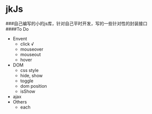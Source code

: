 jkJs
====
###自己编写的小的js库，针对自己平时开发，写的一些针对性的封装接口  
####To Do  
- Envent  
  - click    √  
  - mouseover 
  - mouseout  
  - hover  
- DOM  
  - css style  
  - hide, show  
  - toggle
  - dom position
  - isShow  
- ajax  
- Others  
  - each  
